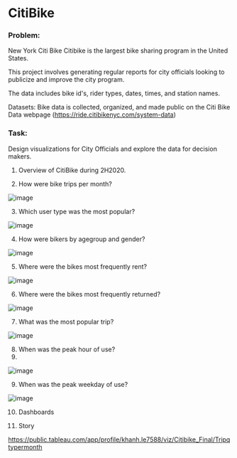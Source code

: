 # CitiBike
### Problem:

New York Citi Bike Citibike is the largest bike sharing program in the United States. 

This project involves generating regular reports for city officials looking to publicize and improve the city program. 

The data includes bike id's, rider types, dates, times, and station names.

Datasets: Bike data is collected, organized, and made public on the Citi Bike Data webpage (https://ride.citibikenyc.com/system-data)

### Task:
Design visualizations for City Officials and explore the data for decision makers.

1. Overview of CitiBike during 2H2020.

2. How were bike trips per month? 

![image](https://user-images.githubusercontent.com/100891182/181767018-cea5c24b-c6c6-47ea-8ecb-10738c68e750.png)

3. Which user type was the most popular?   

![image](https://user-images.githubusercontent.com/100891182/181768878-3fddec0b-a008-4de7-809b-1452b9fa4da4.png)


4. How were bikers by agegroup and gender?

![image](https://user-images.githubusercontent.com/100891182/181769059-dc9a8866-0521-427d-b952-8dfb5f7f6159.png)


5. Where were the bikes most frequently rent?

![image](https://user-images.githubusercontent.com/100891182/181769200-81f45dbe-1b77-442a-8097-30cffbd619a0.png)


6. Where were the bikes most frequently returned?

![image](https://user-images.githubusercontent.com/100891182/181769245-cc166707-8199-4f91-8609-9ff274351f03.png)


7. What was the most popular trip?

![image](https://user-images.githubusercontent.com/100891182/181769362-76de1a8d-8801-45e6-a340-c02a9aa732d2.png)


8. When was the peak hour of use?
9. 
![image](https://user-images.githubusercontent.com/100891182/181769601-45d1f18e-6191-4e3b-9f2f-4b9701a01dfe.png)



9. When was the peak weekday of use?

![image](https://user-images.githubusercontent.com/100891182/181769484-19447ff2-403f-48c2-81cc-b7fcb96fdc69.png)


10. Dashboards


11. Story

https://public.tableau.com/app/profile/khanh.le7588/viz/Citibike_Final/Tripqtypermonth



